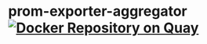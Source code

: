 # prom-exporter-aggregator [![Docker Repository on Quay](https://quay.io/repository/wish/prom-exporter-aggregator/status "Docker Repository on Quay")](https://quay.io/repository/wish/prom-exporter-aggregator)
